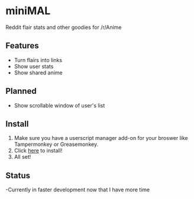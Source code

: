 # miniMAL
Reddit flair stats and other goodies for /r/Anime

## Features
- Turn flairs into links 
- Show user stats 
- Show shared anime 

## Planned
- Show scrollable window of user's list

## Install
1. Make sure you have a userscript manager add-on for your broswer like Tampermonkey or Greasemonkey.
2. Click [here](https://github.com/TrickRoom/miniMAL/raw/master/rMiniMAL.js) to install!
3. All set!


## Status
-Currently in faster development now that I have more time

